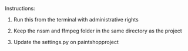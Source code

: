 Instructions:

1. Run this from the terminal with administrative rights

2. Keep the nssm and ffmpeg folder in the same directory as the project

3. Update the settings.py on paintshopproject
